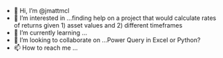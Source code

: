 - 👋 Hi, I’m @jmattmcl
- 👀 I’m interested in ...finding help on a project that would calculate rates of returns given 1) asset values and 2) different timeframes
- 🌱 I’m currently learning ...
- 💞️ I’m looking to collaborate on ...Power Query in Excel or Python?
- 📫 How to reach me ...

<!---
jmattmcl/jmattmcl is a ✨ special ✨ repository because its `README.md` (this file) appears on your GitHub profile.
You can click the Preview link to take a look at your changes.
--->
